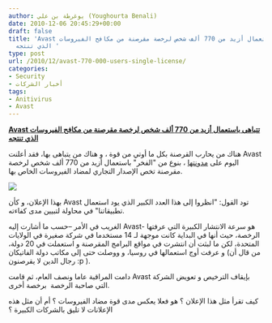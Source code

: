 ```yaml
---
author: يوغرطة بن علي (Youghourta Benali)
date: 2010-12-06 20:45:29+00:00
draft: false
title: 'Avast تتباهى باستعمال أزيد من 770 ألف شخص لرخصة مقرصنة من مكافح الفيروسات
  الذي تنتجه '
type: post
url: /2010/12/avast-770-000-users-single-license/
categories:
- Security
- أخبار الشركات
tags:
- Anitivirus
- Avast
---
```


**[Avast تتباهى باستعمال أزيد من 770 ألف شخص لرخصة مقرصنة من مكافح الفيروسات الذي تنتجه](https://www.it-scoop.com/2010/12/avast-770-000-users-single-license)**


هناك من يحارب القرصنة بكل ما أوتي من قوة ، و هناك من يتباهى بها، فقد أعلنت Avast اليوم على [مدونتها](http://www.avast.com/pr-avast-software-over-770-000-pirates-plus-2-in-the-vatican) ، بنوع من "الفخر" باستعمال أزيد من 770 ألف شخص لرخصة مقرصنة تخص الإصدار التجاري لمضاد الفيروسات الخاص بها.

[![](https://www.it-scoop.com/wp-content/uploads/2010/06/avast-logo.png)
](https://www.it-scoop.com/2010/12/avast-770-000-users-single-license)

بهذا الإعلان، و كأن Avast تود القول: "انظروا إلى هذا العدد الكبير الذي يود استعمال تطبيقاتنا" في محاولة لتبيين مدى كفاءته.

الغريب في الأمر –حسب ما أشارت إليه Avast- هو سرعة الانتشار الكبيرة التي عرفتها الرخصة، حيث أنها في البداية كانت موجهة لـ 14 مستخدما في شركة صغيرة في الولايات المتحدة، لكن ما لبثت أن انتشرت في مواقع البرامج المقرصنة و استعملت في 20 دولة، و عرفت أوج استعمالها في روسيا، و ووصلت حتى إلى مكاتب دولة الفاتيكان (من قال أن رجال الدين لا يقرصنون :p ).

دامت المراقبة عاما ونصف العام، ثم قامت Avast بإيقاف الترخيص و تعويض الشركة التي صاحبة الرخصة  برخصة أخرى.

كيف تقرأ مثل هذا الإعلان ؟ هو فعلا يعكس مدى قوة مضاد الفيروسات ؟ أم أن مثل هذه الإعلانات لا تليق بالشركات الكبيرة ؟
